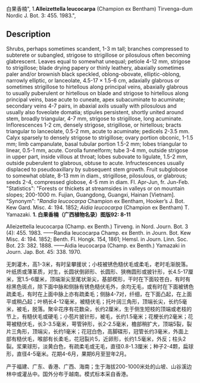白果香楠",
1.**Alleizettella leucocarpa** (Champion ex Bentham) Tirvenga-dum Nordic J. Bot. 3: 455. 1983.",

## Description
Shrubs, perhaps sometimes scandent, 1-3 m tall; branches compressed to subterete or subangled, strigose to strigillose or pilosulous often becoming glabrescent. Leaves equal to somewhat unequal; petiole 4-12 mm, strigose to strigillose; blade drying papery or thinly leathery, abaxially sometimes paler and/or brownish black speckled, oblong-obovate, elliptic-oblong, narrowly elliptic, or lanceolate, 4.5-17 × 1.5-6 cm, adaxially glabrous or sometimes strigillose to hirtellous along principal veins, abaxially glabrous to usually puberulent or hirtellous on blade and strigose to hirtellous along principal veins, base acute to cuneate, apex subacuminate to acuminate; secondary veins 4-7 pairs, in abaxial axils usually with pilosulous and usually also foveolate domatia; stipules persistent, shortly united around stem, broadly triangular, 4-7 mm, strigose to strigillose, long acuminate. Inflorescences 1-2 cm, densely strigose, strigillose, or hirtellous; bracts triangular to lanceolate, 0.5-2 mm, acute to acuminate; pedicels 2-3.5 mm. Calyx sparsely to densely strigose to strigillose; ovary portion obconic, 1-1.5 mm; limb campanulate, basal tubular portion 1.5-2 mm; lobes triangular to linear, 0.5-1 mm, acute. Corolla funnelform; tube 3-4 mm, outside strigose in upper part, inside villous at throat; lobes subovate to ligulate, 1.5-2 mm, outside puberulent to glabrous, obtuse to acute. Infructescences usually displaced to pseudoaxillary by subsequent stem growth. Fruit subglobose to somewhat oblate, 8-13 mm in diam., strigillose, pilosulous, or glabrous; seeds 2-4, compressed globose, 4-5 mm in diam. Fl. Apr-Jun, fr. Jun-Feb.
  "Statistics": "Forests or thickets at streamsides in valleys or on mountain slopes; 200-1000 m. Fujian, Guangdong, Guangxi, Hainan [Vietnam].
  "Synonym": "*Randia leucocarpa* Champion ex Bentham, Hooker’s J. Bot. Kew Gard. Misc. 4: 194. 1852; *Aidia leucocarpa* (Champion ex Bentham) T. Yamazaki.
**1. 白果香楠（广西植物名录）图版92: 8-11**

Alleizettella leucocarpa (Champ. ex Benth.) Tirveng. in Nord. Journ. Bot. 3 (4): 455. 1983. ——Randia leucocarpa Champ. ex Benth. in Journ. Bot. Kew Misc. 4: 194. 1852; Benth. Fl. Hongk. 154, 1861; Hemsl. in Journ. Linn. Soc. Bot. 23: 382. 1888. ——Aidia leucocarpa (Champ. ex Benth.) Yamazaki in Journ. Jap. Bot. 45: 338. 1970.

无刺灌木，高1-3米，有时呈攀援状；小枝被锈色糙伏毛或柔毛，老时毛渐脱落。叶纸质或薄革质，对生，长圆状倒卵形、长圆形、狭椭圆形或披针形，长4.5-17厘米，宽1.5-6厘米，顶端渐尖至尾状渐尖，基部楔形，干时在下面较苍白，有时有棕黑色斑点，除下面中脉和侧脉有锈色糙伏毛外，余均无毛，或有时在下面被锈色疏柔毛，有时在上面中脉上亦有疏柔毛；侧脉4-7对，纤细，在下面凸起，在上面平或稍凸起；叶柄长4-12毫米，被糙伏毛；托叶阔三角形，顶端长尖，长约5毫米，被毛，脱落。聚伞花序有花数朵，长约2厘米，生于侧生短枝的顶端或老枝的节上，有糙伏毛或硬毛；小苞片披针形，被毛，长约1.5毫米；花梗长约2毫米；花萼被糙伏毛，长3-3.5毫米，萼管钟形，长2-2.5毫米，檐部稍扩大，顶端5裂，裂片三角形，顶端尖，长约1毫米；花冠白色，高脚碟形，冠管长约3毫米，外面上部有糙伏毛，喉部有长柔毛，花冠裂片5，近卵形，长约1.5毫米，外反；柱头2裂。浆果球形，淡黄白色，有疏柔毛或无毛，直径0.8-1.3厘米；种子2-4颗，扁球形，直径4-5毫米。花期4-6月，果期6月至翌年2月。

产于福建、广东、香港、广西、海南；生于海拔200-1000米处的山坡、山谷溪边林中或灌丛中。国外分布于越南。模式标本采自香港。
